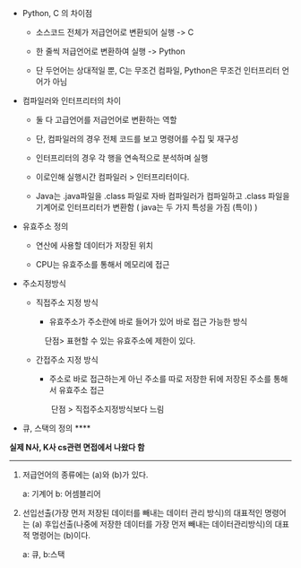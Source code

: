 - Python, C 의 차이점
  
  - 소스코드 전체가 저급언어로 변환되어 실행 -> C
  
  - 한 줄씩 저급언어로 변환하여 실행 -> Python
  
  - 단 두언어는 상대적일 뿐, C는 무조건 컴파일, Python은 무조건 인터프리터 언어가 아님

- 컴파일러와 인터프리터의 차이
  
  - 둘 다 고급언어를 저급언어로 변환하는 역할 
  
  - 단, 컴파일러의 경우 전체 코드를 보고 명령어를 수집 및 재구성
  
  - 인터프리터의 경우 각 행을 연속적으로 분석하며 실행
  
  - 이로인해 실행시간 컴파일러 > 인터프리터이다.
  
  - Java는 .java파일을 .class 파일로 자바 컴파일러가 컴파일하고 .class 파일을 기계어로 인터프리터가 변환함 ( java는 두 가지 특성을 가짐 (특이) )

- 유효주소 정의
  
  - 연산에 사용할 데이터가 저장된 위치
  
  - CPU는 유효주소를 통해서 메모리에 접근

- 주소지정방식
  
  - 직접주소 지정 방식
    
    - 유효주소가 주소란에 바로 들어가 있어 바로 접근 가능한 방식
    
        단점> 표현할 수 있는 유효주소에 제한이 있다.
  
  - 간접주소 지정 방식
    
    - 주소로 바로 접근하는게 아닌 주소를 따로 저장한 뒤에 저장된 주소를 통해서 유효주소 접근  

                   단점 > 직접주소지정방식보다 느림

* 큐, 스택의 정의 ****

**실제 N사, K사 cs관련 면접에서 나왔다 함**

----

1. 저급언어의 종류에는 (a)와 (b)가 있다.
   
   a: 기계어 b: 어셈블리어

2. 선입선출(가장 먼저 저장된 데이터를 빼내는 데이터 관리 방식)의 대표적인 명령어는 (a) 후입선출(나중에 저장한 데이터를 가장 먼저 빼내는 데이터관리방식)의 대표적 명령어는 (b)이다.
   
   a: 큐, b:스택
   
   